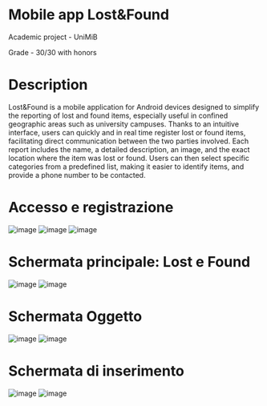 # Mobile app Lost&Found
Academic project - UniMiB

Grade - 30/30 with honors


# Description
Lost&Found is a mobile application for Android devices designed to simplify the reporting of lost and found items, especially useful in confined geographic areas such as university campuses.
Thanks to an intuitive interface, users can quickly and in real time register lost or found items, facilitating direct communication between the two parties involved.
Each report includes the name, a detailed description, an image, and the exact location where the item was lost or found. Users can then select specific categories from a predefined list, making it easier to identify items, and provide a phone number to be contacted.

# Accesso e registrazione
![image](https://github.com/user-attachments/assets/e49ff9b5-260d-41a3-9d06-860e25a49ecd)
![image](https://github.com/user-attachments/assets/a9f40fb4-9d1e-4362-85fb-2d9bff3ad9a1)
![image](https://github.com/user-attachments/assets/67154b4c-a0ee-4565-bb23-ee98cb20edb5)

# Schermata principale: Lost e Found
![image](https://github.com/user-attachments/assets/c304d70a-24f3-4f8f-9c4d-da1d1de0774f)
![image](https://github.com/user-attachments/assets/6ba1a958-653f-4dcc-b4cf-b2a8faa22322)

# Schermata Oggetto
![image](https://github.com/user-attachments/assets/42956554-2ae3-4151-9821-71a8a0732a70)
![image](https://github.com/user-attachments/assets/217a5f23-af4f-4078-8f28-e8a82bc1dec0)

# Schermata di inserimento
![image](https://github.com/user-attachments/assets/da8e1065-9922-4f8b-b3c5-ca4b8823ede7)
![image](https://github.com/user-attachments/assets/75ff9197-7b8c-42fb-a701-ebc232f6838a)



